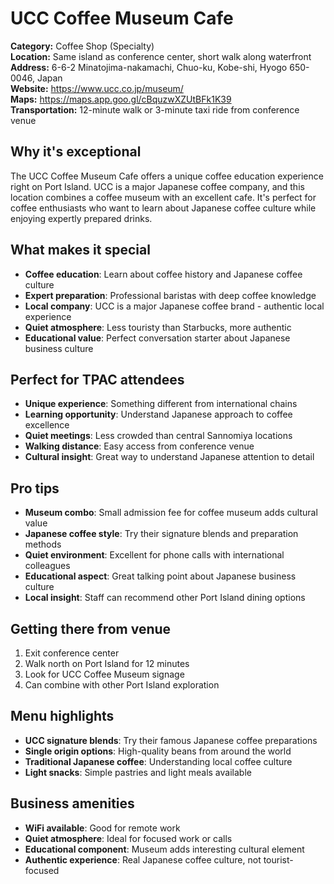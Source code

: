 # UCC Coffee Museum Cafe

**Category:** Coffee Shop (Specialty)  
**Location:** Same island as conference center, short walk along waterfront  
**Address:** 6-6-2 Minatojima-nakamachi, Chuo-ku, Kobe-shi, Hyogo 650-0046, Japan  
**Website:** https://www.ucc.co.jp/museum/  
**Maps:** https://maps.app.goo.gl/cBquzwXZUtBFk1K39  
**Transportation:** 12-minute walk or 3-minute taxi ride from conference venue  

## Why it's exceptional

The UCC Coffee Museum Cafe offers a unique coffee education experience right on Port Island. UCC is a major Japanese coffee company, and this location combines a coffee museum with an excellent cafe. It's perfect for coffee enthusiasts who want to learn about Japanese coffee culture while enjoying expertly prepared drinks.

## What makes it special

- **Coffee education**: Learn about coffee history and Japanese coffee culture
- **Expert preparation**: Professional baristas with deep coffee knowledge
- **Local company**: UCC is a major Japanese coffee brand - authentic local experience
- **Quiet atmosphere**: Less touristy than Starbucks, more authentic
- **Educational value**: Perfect conversation starter about Japanese business culture

## Perfect for TPAC attendees

- **Unique experience**: Something different from international chains
- **Learning opportunity**: Understand Japanese approach to coffee excellence
- **Quiet meetings**: Less crowded than central Sannomiya locations
- **Walking distance**: Easy access from conference venue
- **Cultural insight**: Great way to understand Japanese attention to detail

## Pro tips

- **Museum combo**: Small admission fee for coffee museum adds cultural value
- **Japanese coffee style**: Try their signature blends and preparation methods
- **Quiet environment**: Excellent for phone calls with international colleagues
- **Educational aspect**: Great talking point about Japanese business culture
- **Local insight**: Staff can recommend other Port Island dining options

## Getting there from venue

1. Exit conference center
2. Walk north on Port Island for 12 minutes
3. Look for UCC Coffee Museum signage
4. Can combine with other Port Island exploration

## Menu highlights

- **UCC signature blends**: Try their famous Japanese coffee preparations
- **Single origin options**: High-quality beans from around the world
- **Traditional Japanese coffee**: Understanding local coffee culture
- **Light snacks**: Simple pastries and light meals available

## Business amenities

- **WiFi available**: Good for remote work
- **Quiet atmosphere**: Ideal for focused work or calls
- **Educational component**: Museum adds interesting cultural element
- **Authentic experience**: Real Japanese coffee culture, not tourist-focused